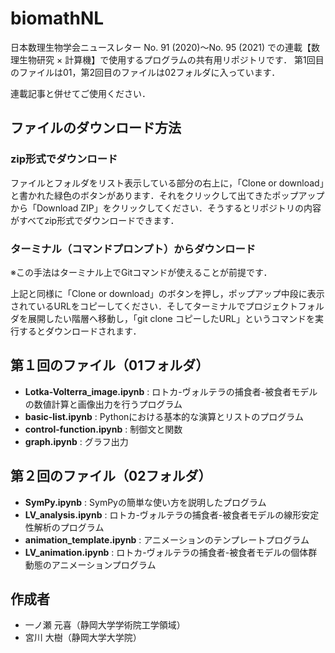 # biomathNL
日本数理生物学会ニュースレター No. 91 (2020)～No. 95 (2021) での連載【数理生物研究 × 計算機】で使用するプログラムの共有用リポジトリです．
第1回目のファイルは01，第2回目のファイルは02フォルダに入っています．

連載記事と併せてご使用ください．


## ファイルのダウンロード方法
### zip形式でダウンロード
ファイルとフォルダをリスト表示している部分の右上に，「Clone or download」と書かれた緑色のボタンがあります．それをクリックして出てきたポップアップから「Download ZIP」をクリックしてください．そうするとリポジトリの内容がすべてzip形式でダウンロードできます．

### ターミナル（コマンドプロンプト）からダウンロード
※この手法はターミナル上でGitコマンドが使えることが前提です．

上記と同様に「Clone or download」のボタンを押し，ポップアップ中段に表示されているURLをコピーしてください．そしてターミナルでプロジェクトフォルダを展開したい階層へ移動し，「git clone コピーしたURL」というコマンドを実行するとダウンロードされます．


## 第１回のファイル（01フォルダ）
* __Lotka-Volterra_image.ipynb__ :   ロトカ-ヴォルテラの捕食者-被食者モデルの数値計算と画像出力を行うプログラム
* __basic-list.ipynb__ : Pythonにおける基本的な演算とリストのプログラム
* __control-function.ipynb__ : 制御文と関数
* __graph.ipynb__ : グラフ出力

## 第２回のファイル（02フォルダ）
* __SymPy.ipynb__ :   SymPyの簡単な使い方を説明したプログラム
* __LV_analysis.ipynb__ : ロトカ-ヴォルテラの捕食者-被食者モデルの線形安定性解析のプログラム
* __animation_template.ipynb__ : アニメーションのテンプレートプログラム
* __LV_animation.ipynb__ : ロトカ-ヴォルテラの捕食者-被食者モデルの個体群動態のアニメーションプログラム

## 作成者
 
* 一ノ瀬 元喜（静岡大学学術院工学領域）
* 宮川 大樹（静岡大学大学院）

